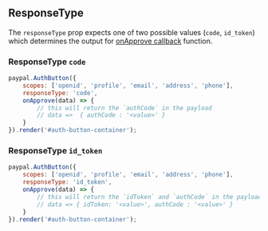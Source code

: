 ## ResponseType

The `responseType` prop expects one of two possible values (`code`, `id_token`) which determines the output for [onApprove callback](../../callbacks/onApprove-auth.md) function.

### ResponseType `code`

```javascript
paypal.AuthButton({
    scopes: ['openid', 'profile', 'email', 'address', 'phone'],
    responseType: 'code',
    onApprove(data) => {
        // this will return the `authCode` in the payload
        // data =>  { authCode : '<value>' }
    }
}).render('#auth-button-container');
```
### ResponseType `id_token`

```javascript
paypal.AuthButton({
    scopes: ['openid', 'profile', 'email', 'address', 'phone'],
    responseType: 'id_token',
    onApprove(data) => {
        // this will return the `idToken` and `authCode` in the payload
        // data => { idToken: '<value>', authCode : '<value>' }
    }
}).render('#auth-button-container');
```
